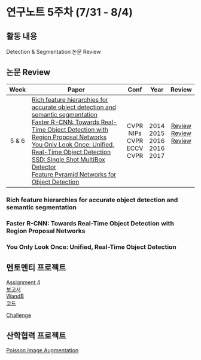 # 연구노트 5주차 (7/31 - 8/4)
## 활동 내용
Detection & Segmentation 논문 Review  
 

## 논문 Review
| Week   | Paper                                               | Conf | Year   | Review   |
| :----: | ------------------------------------------------------- | :----: | :------------: | :------: |
| 5 & 6   | [Rich feature hierarchies for accurate object detection and semantic segmentation](https://arxiv.org/pdf/1311.2524.pdf)<br>[Faster R-CNN: Towards Real-Time Object Detection with Region Proposal Networks](https://arxiv.org/pdf/1506.01497.pdf)<br>[You Only Look Once: Unified, Real-Time Object Detection](https://arxiv.org/pdf/1506.02640.pdf)<br>[SSD: Single Shot MultiBox Detector](https://arxiv.org/pdf/1512.02325.pdf)<br>[Feature Pyramid Networks for Object Detection](https://arxiv.org/pdf/1612.03144.pdf)       | CVPR<br>NIPs<br>CVPR<br>ECCV<br>CVPR  | 2014<br>2015<br>2016<br>2016<br>2017    | [Review]()<br>[Review]()<br>[Review]()<br><br><br> |

### Rich feature hierarchies for accurate object detection and semantic segmentation


### Faster R-CNN: Towards Real-Time Object Detection with Region Proposal Networks


### You Only Look Once: Unified, Real-Time Object Detection


## 멘토멘티 프로젝트

[Assignment 4](https://github.com/Chihiro0623/2023summer-selfstudy1/blob/main/week5/Project/week4.pdf)  
[보고서](https://github.com/Chihiro0623/2023summer-selfstudy1/blob/main/week5/Project/Assignment4.pdf)  
[WandB](https://wandb.ai/oso0310/project4/reports/Assignment-4--Vmlldzo1MDY3NzU0)  
[코드](https://github.com/Chihiro0623/2023summer-selfstudy1/tree/main/week5/Project/Assignment4)  

[Challenge](https://www.kaggle.com/competitions/cilab-summer-intern-program-challenge/)  

## 산학협력 프로젝트
[Poisson Image Augmentation](https://github.com/Chihiro0623/Defect-Prediction-by-CNN/tree/main/poisson-image-editing-master)
